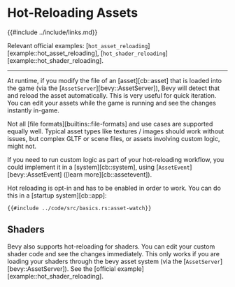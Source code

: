 # Hot-Reloading Assets

{{#include ../include/links.md}}

Relevant official examples:
[`hot_asset_reloading`][example::hot_asset_reloading],
[`hot_shader_reloading`][example::hot_shader_reloading].

---

At runtime, if you modify the file of an [asset][cb::asset] that is loaded
into the game (via the [`AssetServer`][bevy::AssetServer]), Bevy will detect
that and reload the asset automatically. This is very useful for quick
iteration. You can edit your assets while the game is running and see the
changes instantly in-game.

Not all [file formats][builtins::file-formats] and use cases are supported
equally well. Typical asset types like textures / images should work without
issues, but complex GLTF or scene files, or assets involving custom logic,
might not.

If you need to run custom logic as part of your hot-reloading
workflow, you could implement it in a [system][cb::system], using
[`AssetEvent`][bevy::AssetEvent] ([learn more][cb::assetevent]).

Hot reloading is opt-in and has to be enabled in order to work. You can do
this in a [startup system][cb::app]:

```rust,no_run,noplayground
{{#include ../code/src/basics.rs:asset-watch}}
```

## Shaders

Bevy also supports hot-reloading for shaders. You can edit your
custom shader code and see the changes immediately. This only works
if you are loading your shaders through the bevy asset system
(via the [`AssetServer`][bevy::AssetServer]). See the [official
example][example::hot_shader_reloading].
